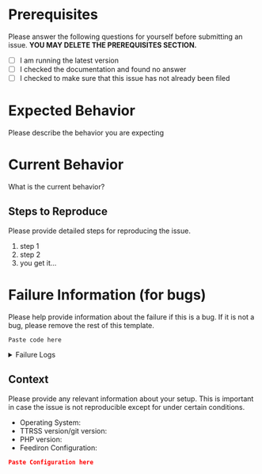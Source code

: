 # Prerequisites

Please answer the following questions for yourself before submitting an issue. **YOU MAY DELETE THE PREREQUISITES SECTION.**

- [ ] I am running the latest version
- [ ] I checked the documentation and found no answer
- [ ] I checked to make sure that this issue has not already been filed

# Expected Behavior

Please describe the behavior you are expecting

# Current Behavior

What is the current behavior?

## Steps to Reproduce

Please provide detailed steps for reproducing the issue.

1. step 1
2. step 2
3. you get it...

# Failure Information (for bugs)

Please help provide information about the failure if this is a bug. If it is not a bug, please remove the rest of this template.

```
Paste code here
```

<details>
<summary>Failure Logs</summary>

```
Paste Logs here
```
</details>

## Context

Please provide any relevant information about your setup. This is important in case the issue is not reproducible except for under certain conditions.

* Operating System:
* TTRSS version/git version:
* PHP version:
* Feediron Configuration:

```json
Paste Configuration here
```
